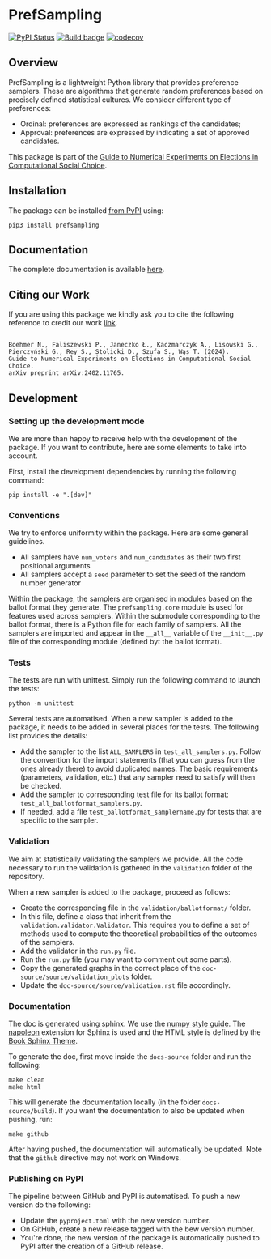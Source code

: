 # PrefSampling

[![PyPI Status](https://img.shields.io/pypi/v/prefsampling.svg)](https://pypi.python.org/pypi/prefsampling)
[![Build badge](https://github.com/COMSOC-Community/prefsampling/workflows/build/badge.svg)](https://github.com/COMSOC-Community/prefsampling/actions/workflows/build.yml)
[![codecov](https://codecov.io/gh/COMSOC-Community/prefsampling/branch/main/graphs/badge.svg)](https://codecov.io/gh/COMSOC-Community/prefsampling/tree/main)

## Overview

PrefSampling is a lightweight Python library that provides preference samplers.
These are algorithms that generate random preferences based on precisely
defined statistical cultures. We consider different type of preferences:

- Ordinal: preferences are expressed as rankings of the candidates;
- Approval: preferences are expressed by indicating a set of approved candidates.

This package is part of the
[Guide to Numerical Experiments on Elections in Computational Social Choice](https://arxiv.org/abs/2402.11765).

## Installation

The package can be installed [from PyPI](https://pypi.org/project/prefsampling/) using:
```shell
pip3 install prefsampling
```

## Documentation

The complete documentation is available [here](https://comsoc-community.github.io/prefsampling/).

## Citing our Work

If you are using this package we kindly ask you to cite the following reference to credit our work
[link](https://arxiv.org/abs/2402.11765).

```text

Boehmer N., Faliszewski P., Janeczko Ł., Kaczmarczyk A., Lisowski G., Pierczyński G., Rey S., Stolicki D., Szufa S., Wąs T. (2024).
Guide to Numerical Experiments on Elections in Computational Social Choice.
arXiv preprint arXiv:2402.11765.
```


## Development

### Setting up the development mode

We are more than happy to receive help with the development of the package.
If you want to contribute, here are some elements to take into account.

First, install the development dependencies by running the following command:
```shell
pip install -e ".[dev]"
```

### Conventions

We try to enforce uniformity within the package. Here are some general guidelines.

- All samplers have `num_voters` and `num_candidates` as their two first positional arguments
- All samplers accept a `seed` parameter to set the seed of the random number generator

Within the package, the samplers are organised in modules based on the ballot format they
generate. The `prefsampling.core` module is used for features used across samplers.
Within the submodule corresponding to the ballot format, there is a Python file 
for each family of samplers. All the samplers are imported and appear in the `__all__`
variable of the `__init__.py` file of the corresponding module (defined byt the ballot
format).

### Tests

The tests are run with unittest. Simply run the following command to launch the tests:
```shell
python -m unittest
```

Several tests are automatised. When a new sampler is added to the package, it needs
to be added in several places for the tests. The following list provides the details:

- Add the sampler to the list `ALL_SAMPLERS` in `test_all_samplers.py`. Follow the convention for the import statements (that you can guess from the ones already there) to avoid duplicated names. The basic requirements (parameters, validation, etc.) that any sampler need to satisfy will then be checked.
- Add the sampler to corresponding test file for its ballot format: `test_all_ballotformat_samplers.py`.
- If needed, add a file `test_ballotformat_samplername.py` for tests that are specific to the sampler.

### Validation

We aim at statistically validating the samplers we provide. All the code necessary to 
run the validation is gathered in the `validation` folder of the repository.

When a new sampler is added to the package, proceed as follows:
- Create the corresponding file in the `validation/ballotformat/` folder.
- In this file, define a class that inherit from the `validation.validator.Validator`. This requires you to define a set of methods used to compute the theoretical probabilities of the outcomes of the samplers.
- Add the validator in the `run.py` file.
- Run the `run.py` file (you may want to comment out some parts).
- Copy the generated graphs in the correct place of the `doc-source/source/validation_plots` folder.
- Update the `doc-source/source/validation.rst` file accordingly.

### Documentation

The doc is generated using sphinx. We use the [numpy style guide](https://numpydoc.readthedocs.io/en/latest/format.html).
The [napoleon](https://www.sphinx-doc.org/en/master/usage/extensions/napoleon.html) extension for Sphinx is used
and the HTML style is defined by the [Book Sphinx Theme](https://sphinx-book-theme.readthedocs.io/en/stable/).

To generate the doc, first move inside the `docs-source` folder and run the following:
```shell
make clean 
make html
```

This will generate the documentation locally (in the folder `docs-source/build`). If you want the documentation 
to also be updated when pushing, run:
```shell
make github
```

After having pushed, the documentation will automatically be updated. Note that the
`github` directive may not work on Windows.

### Publishing on PyPI

The pipeline between GitHub and PyPI is automatised. To push a new version do the following:
- Update the `pyproject.toml` with the new version number.
- On GitHub, create a new release tagged with the bew version number.
- You're done, the new version of the package is automatically pushed to PyPI after the creation of a GitHub release.
